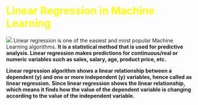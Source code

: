 <html>
<body>
<h1 style="color:yellow;">Linear Regression in Machine Learning</h1>
  <img src="https://media.geeksforgeeks.org/wp-content/uploads/20231129130431/11111111.png">
Linear regression is one of the easiest and most popular Machine Learning algorithms.
<b>It is a statistical method that is used for predictive analysis. Linear regression makes predictions for continuous/real or numeric variables such as sales, salary, age, product price, etc.</b>

<b>Linear regression algorithm shows a linear relationship between a dependent (y) and one or more independent (y) variables, hence called as linear regression.</b>
<b>Since linear regression shows the linear relationship, which means it finds how the value of the dependent variable is changing according to the value of the independent variable.</b>
</body></html>
